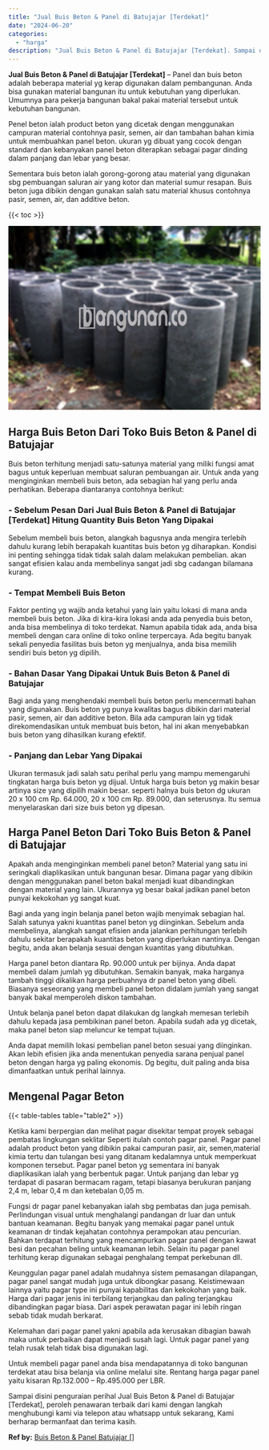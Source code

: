 ```yaml
---
title: "Jual Buis Beton & Panel di Batujajar [Terdekat]"
date: "2024-06-20"
categories: 
  - "harga"
description: "Jual Buis Beton & Panel di Batujajar [Terdekat]. Sampai disini penguraian perihal Jual Buis Beton & Panel di Batujajar [Terdekat], peroleh penawaran terbai..."
---
```


**Jual Buis Beton & Panel di Batujajar \[Terdekat\]** – Panel dan buis beton adalah beberapa material yg kerap digunakan dalam pembangunan. Anda bisa gunakan material bangunan itu untuk kebutuhan yang diperlukan. Umumnya para pekerja bangunan bakal pakai material tersebut untuk kebutuhan bangunan.

Penel beton ialah product beton yang dicetak dengan menggunakan campuran material contohnya pasir, semen, air dan tambahan bahan kimia untuk membuahkan panel beton. ukuran yg dibuat yang cocok dengan standard dan kebanyakan panel beton diterapkan sebagai pagar dinding dalam panjang dan lebar yang besar.

Sementara buis beton ialah gorong-gorong atau material yang digunakan sbg pembuangan saluran air yang kotor dan material sumur resapan. Buis beton juga dibikin dengan gunakan salah satu material khusus contohnya pasir, semen, air, dan additive beton.

{{< toc >}}

![Jual Buis Beton & Panel di Batujajar [Terdekat]](/images/jual-panel-buis-beton-murah-11.png)

## Harga Buis Beton Dari Toko Buis Beton & Panel di Batujajar

Buis beton terhitung menjadi satu-satunya material yang miliki fungsi amat bagus untuk keperluan membuat saluran pembuangan air. Untuk anda yang menginginkan membeli buis beton, ada sebagian hal yang perlu anda perhatikan. Beberapa diantaranya contohnya berikut:

### \- Sebelum Pesan Dari Jual Buis Beton & Panel di Batujajar \[Terdekat\] Hitung Quantity Buis Beton Yang Dipakai

Sebelum membeli buis beton, alangkah bagusnya anda mengira terlebih dahulu kurang lebih berapakah kuantitas buis beton yg diharapkan. Kondisi ini penting sehingga tidak tidak salah dalam melakukan pembelian. akan sangat efisien kalau anda membelinya sangat jadi sbg cadangan bilamana kurang.

### \- Tempat Membeli Buis Beton

Faktor penting yg wajib anda ketahui yang lain yaitu lokasi di mana anda membeli buis beton. Jika di kira-kira lokasi anda ada penyedia buis beton, anda bisa membelinya di toko terdekat. Namun apabila tidak ada, anda bisa membeli dengan cara online di toko online terpercaya. Ada begitu banyak sekali penyedia fasilitas buis beton yg menjualnya, anda bisa memilih sendiri buis beton yg dipilih.

### \- Bahan Dasar Yang Dipakai Untuk Buis Beton & Panel di Batujajar

Bagi anda yang menghendaki membeli buis beton perlu mencermati bahan yang digunakan. Buis beton yg punya kwalitas bagus dibikin dari material pasir, semen, air dan additive beton. Bila ada campuran lain yg tidak direkomendasikan untuk membuat buis beton, hal ini akan menyebabkan buis beton yang dihasilkan kurang efektif.

### \- Panjang dan Lebar Yang Dipakai

Ukuran termasuk jadi salah satu perihal perlu yang mampu memengaruhi tingkatan harga buis beton yg dijual. Untuk harga buis beton yg makin besar artinya size yang dipilih makin besar. seperti halnya buis beton dg ukuran 20 x 100 cm Rp. 64.000, 20 x 100 cm Rp. 89.000, dan seterusnya. Itu semua menyelaraskan dari size buis beton yg dipesan.

## Harga Panel Beton Dari Toko Buis Beton & Panel di Batujajar

Apakah anda menginginkan membeli panel beton? Material yang satu ini seringkali diaplikasikan untuk bangunan besar. Dimana pagar yang dibikin dengan menggunakan panel beton bakal menjadi kuat dibandingkan dengan material yang lain. Ukurannya yg besar bakal jadikan panel beton punyai kekokohan yg sangat kuat.

Bagi anda yang ingin belanja panel beton wajib menyimak sebagian hal. Salah satunya yakni kuantitas panel beton yg diinginkan. Sebelum anda membelinya, alangkah sangat efisien anda jalankan perhitungan terlebih dahulu sekitar berapakah kuantitas beton yang diperlukan nantinya. Dengan begitu, anda akan belanja sesuai dengan kuantitas yang dibutuhkan.

Harga panel beton diantara Rp. 90.000 untuk per bijinya. Anda dapat membeli dalam jumlah yg dibutuhkan. Semakin banyak, maka harganya tambah tinggi dikalikan harga perbuahnya dr panel beton yang dibeli. Biasanya seseorang yang membeli panel beton didalam jumlah yang sangat banyak bakal memperoleh diskon tambahan.

Untuk belanja panel beton dapat dilakukan dg langkah memesan terlebih dahulu kepada jasa pembikinan panel beton. Apabila sudah ada yg dicetak, maka panel beton siap meluncur ke tempat tujuan.

Anda dapat memilih lokasi pembelian panel beton sesuai yang diinginkan. Akan lebih efisien jika anda menentukan penyedia sarana penjual panel beton dengan harga yg paling ekonomis. Dg begitu, duit paling anda bisa dimanfaatkan untuk perihal lainnya.

## Mengenal Pagar Beton

{{< table-tables table="table2" >}}

Ketika kami berpergian dan melihat pagar disekitar tempat proyek sebagai pembatas lingkungan seklitar Seperti itulah contoh pagar panel. Pagar panel adalah product beton yang dibikin pakai campuran pasir, air, semen,material kimia tertu dan tulangan besi yang ditanam kedalamnya untuk memperkuat komponen tersebut. Pagar panel beton yg sementara ini banyak diaplikasikan ialah yang berbentuk pagar. Untuk panjang dan lebar yg terdapat di pasaran bermacam ragam, tetapi biasanya berukuran panjang 2,4 m, lebar 0,4 m dan ketebalan 0,05 m.

Fungsi dr pagar panel kebanyakan ialah sbg pembatas dan juga pemisah. Perlindungan visual untuk menghalangi pandangan dr luar dan untuk bantuan keamanan. Begitu banyak yang memakai pagar panel untuk keamanan dr tindak kejahatan contohnya perampokan atau pencurian. Bahkan terdapat terhitung yang mencampurkan pagar panel dengan kawat besi dan pecahan beling untuk keamanan lebih. Selain itu pagar panel terhitung kerap digunakan sebagai penghalang tempat perkebunan dll.

Keunggulan pagar panel adalah mudahnya sistem pemasangan dilapangan, pagar panel sangat mudah juga untuk dibongkar pasang. Keistimewaan lainnya yaitu pagar type ini punyai kapabilitas dan kekokohan yang baik. Harga dari pagar jenis ini terbilang terjangkau dan paling terjangkau dibandingkan pagar biasa. Dari aspek perawatan pagar ini lebih ringan sebab tidak mudah berkarat.

Kelemahan dari pagar panel yakni apabila ada kerusakan dibagian bawah maka untuk perbaikan dapat menjadi susah lagi. Untuk pagar panel yang telah rusak telah tidak bisa digunakan lagi.

Untuk membeli pagar panel anda bisa mendapatannya di toko bangunan terdekat atau bisa belanja via online melalui site. Rentang harga pagar panel yaitu kisaran Rp.132.000 – Rp.495.000 per LBR.

Sampai disini penguraian perihal Jual Buis Beton & Panel di Batujajar \[Terdekat\], peroleh penawaran terbaik dari kami dengan langkah menghubungi kami via telepon atau whatsapp untuk sekarang, Kami berharap bermanfaat dan terima kasih.

**Ref by:** [Buis Beton & Panel Batujajar []](https://id.wikipedia.org/wiki/Buis)
